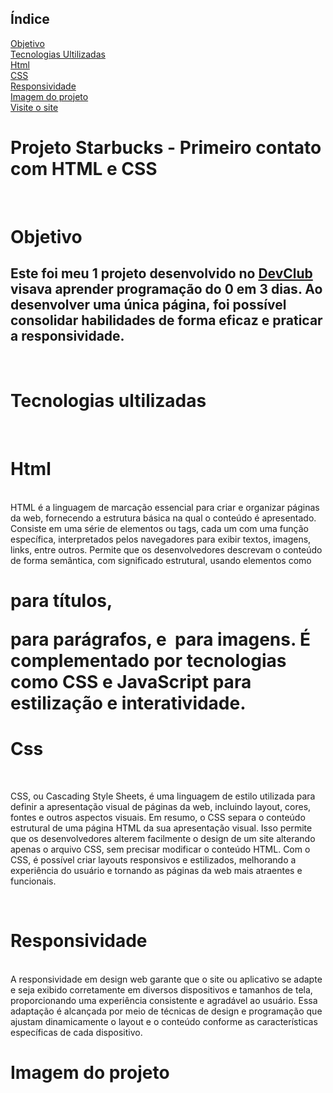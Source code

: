 ## Índice
<a href="#objetivo"> Objetivo </a>  <br>
<a href="#tecnologias"> Tecnologias Ultilizadas   </a> <br>
<a href="#html"> Html  </a> <br>
<a href="#css"> CSS </a> <br>
<a href="#responsividade"> Responsividade  </a> <br>
<a href="#imagem">Imagem do projeto </a><br>
<a href="https://starbuckscss.netlify.app/"> Visite o site </a> <br>

<h1> Projeto Starbucks - Primeiro contato com HTML e CSS </h1>
 
 <br>


<h1 id="objetivo"> Objetivo </h1>
 
 <h2> 
Este foi meu 1 projeto desenvolvido no <a href="https://rodolfomori.com.br/devclub"> DevClub </a> visava aprender programação do 0 em 3 dias. Ao desenvolver uma única página, foi possível consolidar habilidades de forma eficaz e praticar a responsividade.  </h2>
<br>

<h1 id="tecnologias"> Tecnologias ultilizadas </h1>
<br>

<h1 id="html"> Html </h1>

<br>
HTML é a linguagem de marcação essencial para criar e organizar páginas da web, fornecendo a estrutura básica na qual o conteúdo é apresentado. Consiste em uma série de elementos ou tags, cada um com uma função específica, interpretados pelos navegadores para exibir textos, imagens, links, entre outros. Permite que os desenvolvedores descrevam o conteúdo de forma semântica, com significado estrutural, usando elementos como <h1> para títulos, <p> para parágrafos, e <img> para imagens. É complementado por tecnologias como CSS e JavaScript para estilização e interatividade.
<br>

<h1 id = "css"> Css </h1>
<br>

CSS, ou Cascading Style Sheets, é uma linguagem de estilo utilizada para definir a apresentação visual de páginas da web, incluindo layout, cores, fontes e outros aspectos visuais. Em resumo, o CSS separa o conteúdo estrutural de uma página HTML da sua apresentação visual. Isso permite que os desenvolvedores alterem facilmente o design de um site alterando apenas o arquivo CSS, sem precisar modificar o conteúdo HTML. Com o CSS, é possível criar layouts responsivos e estilizados, melhorando a experiência do usuário e tornando as páginas da web mais atraentes e funcionais.

<br>

<h1 id="responsividade">  Responsividade  </h1>
<br>
 A responsividade em design web garante que o site ou aplicativo se adapte e seja exibido corretamente em diversos dispositivos e tamanhos de tela, proporcionando uma experiência consistente e agradável ao usuário. Essa adaptação é alcançada por meio de técnicas de design e programação que ajustam dinamicamente o layout e o conteúdo conforme as características específicas de cada dispositivo.
 
<br>


<h1 id="imagem"> Imagem do projeto </h1>

<br>
